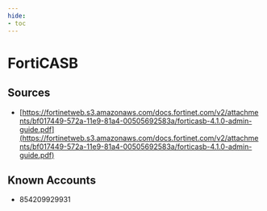 ```yaml
---
hide:
- toc
---
```


# FortiCASB

## Sources

*   [https://fortinetweb.s3.amazonaws.com/docs.fortinet.com/v2/attachments/bf017449-572a-11e9-81a4-00505692583a/forticasb-4.1.0-admin-guide.pdf](https://fortinetweb.s3.amazonaws.com/docs.fortinet.com/v2/attachments/bf017449-572a-11e9-81a4-00505692583a/forticasb-4.1.0-admin-guide.pdf)

## Known Accounts

*   854209929931